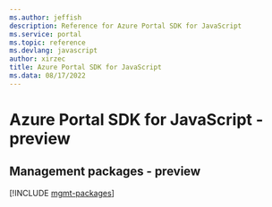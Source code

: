 ```yaml
---
ms.author: jeffish
description: Reference for Azure Portal SDK for JavaScript
ms.service: portal
ms.topic: reference
ms.devlang: javascript
author: xirzec
title: Azure Portal SDK for JavaScript
ms.data: 08/17/2022
---
```

# Azure Portal SDK for JavaScript - preview

## Management packages - preview
[!INCLUDE [mgmt-packages](portal-mgmt-index.md)]